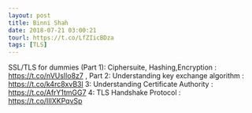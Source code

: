 ```yaml
---
layout: post
title: Binni Shah
date: 2018-07-21 03:00:21
tourl: https://t.co/LfZIicBDza
tags: [TLS]
---
```

SSL/TLS for dummies (Part 1): Ciphersuite, Hashing,Encryption : https://t.co/nVUsIlo8z7 , Part 2:  Understanding key exchange algorithm : https://t.co/k4rc8xvB3l 3: Understanding Certificate Authority
 : https://t.co/AfrY1tmGG7 4: TLS Handshake Protocol : https://t.co/IIlXKPqvSp